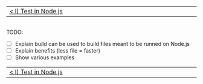 <!-- PLACEHOLDER_START:PREV_NEXT_NAV -->

<table>
 <tr>
  <td width="2000px" align="left" nowrap>
   <a href="../i_test_in_node/i_test_in_node.md">&lt; I) Test in Node.js</a>
  </td>
  <td width="2000px" align="right" nowrap>
    J) Build for Node.js
  </td>
 </tr>
<table></table>

<!-- PLACEHOLDER_END -->

TODO:

- [ ] Explain build can be used to build files meant to be runned on Node.js
- [ ] Explain benefits (less file = faster)
- [ ] Show various examples

<!-- PLACEHOLDER_START:PREV_NEXT_NAV -->

<table>
 <tr>
  <td width="2000px" align="left" nowrap>
   <a href="../i_test_in_node/i_test_in_node.md">&lt; I) Test in Node.js</a>
  </td>
  <td width="2000px" align="right" nowrap>
    J) Build for Node.js
  </td>
 </tr>
<table></table>

<!-- PLACEHOLDER_END -->
